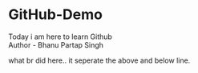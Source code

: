 # GitHub-Demo
Today i am here to learn Github
<br>
Author - Bhanu Partap Singh 

what br did here.. it seperate the above and below line. 
